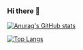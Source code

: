 ### Hi there 👋

[![Anurag's GitHub stats](https://github-readme-stats.vercel.app/api?username=kim-hyunjin)](https://github.com/anuraghazra/github-readme-stats)

[![Top Langs](https://github-readme-stats.vercel.app/api/top-langs/?username=kim-hyunjin&layout=compact)](https://github.com/anuraghazra/github-readme-stats)

<!--
**kim-hyunjin/kim-hyunjin** is a ✨ _special_ ✨ repository because its `README.md` (this file) appears on your GitHub profile.

Here are some ideas to get you started:

- 🔭 I’m currently working on ...
- 🌱 I’m currently learning ...
- 👯 I’m looking to collaborate on ...
- 🤔 I’m looking for help with ...
- 💬 Ask me about ...
- 📫 How to reach me: ...
- 😄 Pronouns: ...
- ⚡ Fun fact: ...
-->
